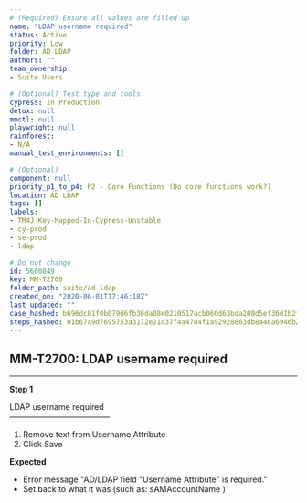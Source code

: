 ```yaml
---
# (Required) Ensure all values are filled up
name: "LDAP username required"
status: Active
priority: Low
folder: AD LDAP
authors: ""
team_ownership: 
- Suite Users

# (Optional) Test type and tools
cypress: in Production
detox: null
mmctl: null
playwright: null
rainforest: 
- N/A
manual_test_environments: []

# (Optional)
component: null
priority_p1_to_p4: P2 - Core Functions (Do core functions work?)
location: AD LDAP
tags: []
labels: 
- TM4J-Key-Mapped-In-Cypress-Unstable
- cy-prod
- se-prod
- ldap

# Do not change
id: 5600849
key: MM-T2700
folder_path: suite/ad-ldap
created_on: "2020-06-01T17:46:18Z"
last_updated: ""
case_hashed: b696dc81f0b079d6fb36da08e0210517acb060d63bda208d5ef36d1b2fc89888a636a92e6aac3f52b04bca01ae8b142c
steps_hashed: 01b67a9d7695753a3172e21a37f4a4784f1a92928663db8a46a6946b231c2b548a95826c569c5260bd7bfbaad33d1b07
---
```


## MM-T2700: LDAP username required

---

**Step 1**

LDAP username required\
–––––––––––––––––––––––––

1. Remove text from Username Attribute
2. Click Save

**Expected**

- Error message "AD/LDAP field "Username Attribute" is required."
- Set back to what it was (such as: sAMAccountName )
